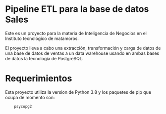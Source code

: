 # Pipeline ETL para la base de datos Sales

Este es un proyecto para la materia de Inteligencia de Negocios en el Instituto tecnológico de matamoros.   

El proyecto lleva a cabo una extracción, transformación y carga de datos de una base de datos de ventas a un data warehouse usando en ambas bases de datos la tecnología de PostgreSQL.

# Requerimientos

Esta proyecto utiliza la version de Python 3.8 y los paquetes de pip que ocupa de momento son:   

```
    psycopg2
```